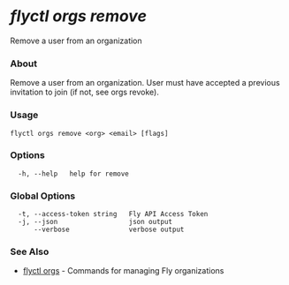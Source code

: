 # _flyctl orgs remove_

Remove a user from an organization

### About

Remove a user from an organization. User must have accepted a previous
invitation to join (if not, see orgs revoke).

### Usage
~~~
flyctl orgs remove <org> <email> [flags]
~~~

### Options

~~~
  -h, --help   help for remove
~~~

### Global Options

~~~
  -t, --access-token string   Fly API Access Token
  -j, --json                  json output
      --verbose               verbose output
~~~

### See Also

* [flyctl orgs](/docs/flyctl/orgs/)	 - Commands for managing Fly organizations

